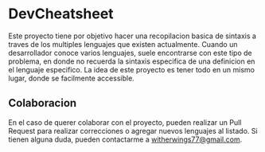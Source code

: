 # DevCheatsheet

Este proyecto tiene por objetivo hacer una recopilacion basica de sintaxis a traves de los multiples lenguajes que existen actualmente. Cuando un desarrollador conoce varios lenguajes, suele encontrarse con este tipo de problema, en donde no recuerda la sintaxis especifica de una definicion en el lenguaje especifico. La idea de este proyecto es tener todo en un mismo lugar, donde se facilmente accessible.

## Colaboracion

En el caso de querer colaborar con el proyecto, pueden realizar un Pull Request para realizar correcciones o agregar nuevos lenguajes al listado. Si tienen alguna duda, pueden contactarme a witherwings77@gmail.com. 


